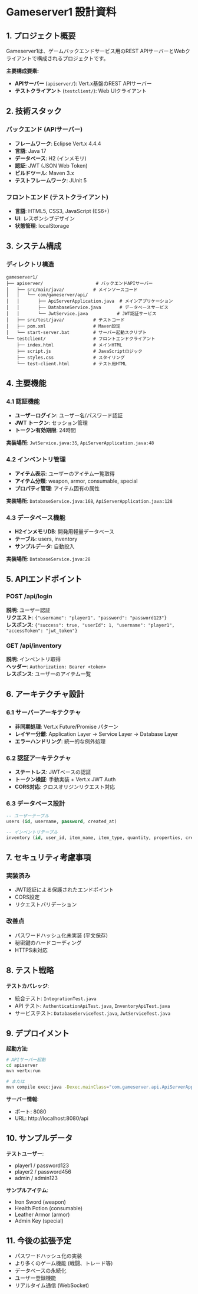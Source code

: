 # Gameserver1 設計資料

## 1. プロジェクト概要

Gameserver1は、ゲームバックエンドサービス用のREST APIサーバーとWebクライアントで構成されるプロジェクトです。

**主要構成要素:**
- **APIサーバー** (`apiserver/`): Vert.x基盤のREST APIサーバー
- **テストクライアント** (`testclient/`): Web UIクライアント

## 2. 技術スタック

### バックエンド (APIサーバー)
- **フレームワーク**: Eclipse Vert.x 4.4.4
- **言語**: Java 17
- **データベース**: H2 (インメモリ)
- **認証**: JWT (JSON Web Token)
- **ビルドツール**: Maven 3.x
- **テストフレームワーク**: JUnit 5

### フロントエンド (テストクライアント)
- **言語**: HTML5, CSS3, JavaScript (ES6+)
- **UI**: レスポンシブデザイン
- **状態管理**: localStorage

## 3. システム構成

### ディレクトリ構造
```
gameserver1/
├── apiserver/                    # バックエンドAPIサーバー
│   ├── src/main/java/           # メインソースコード
│   │   └── com/gameserver/api/  
│   │       ├── ApiServerApplication.java  # メインアプリケーション
│   │       ├── DatabaseService.java       # データベースサービス
│   │       └── JwtService.java           # JWT認証サービス
│   ├── src/test/java/           # テストコード
│   ├── pom.xml                  # Maven設定
│   └── start-server.bat         # サーバー起動スクリプト
└── testclient/                  # フロントエンドクライアント
    ├── index.html               # メインHTML
    ├── script.js                # JavaScriptロジック
    ├── styles.css               # スタイリング
    └── test-client.html         # テスト用HTML
```

## 4. 主要機能

### 4.1 認証機能
- **ユーザーログイン**: ユーザー名/パスワード認証
- **JWT トークン**: セッション管理
- **トークン有効期限**: 24時間

**実装場所**: `JwtService.java:35`, `ApiServerApplication.java:48`

### 4.2 インベントリ管理
- **アイテム表示**: ユーザーのアイテム一覧取得
- **アイテム分類**: weapon, armor, consumable, special
- **プロパティ管理**: アイテム固有の属性

**実装場所**: `DatabaseService.java:168`, `ApiServerApplication.java:128`

### 4.3 データベース機能
- **H2インメモリDB**: 開発用軽量データベース
- **テーブル**: users, inventory
- **サンプルデータ**: 自動投入

**実装場所**: `DatabaseService.java:28`

## 5. APIエンドポイント

### POST /api/login
**説明**: ユーザー認証  
**リクエスト**: `{"username": "player1", "password": "password123"}`  
**レスポンス**: `{"success": true, "userId": 1, "username": "player1", "accessToken": "jwt_token"}`

### GET /api/inventory
**説明**: インベントリ取得  
**ヘッダー**: `Authorization: Bearer <token>`  
**レスポンス**: ユーザーのアイテム一覧

## 6. アーキテクチャ設計

### 6.1 サーバーアーキテクチャ
- **非同期処理**: Vert.x Future/Promise パターン
- **レイヤー分離**: Application Layer → Service Layer → Database Layer
- **エラーハンドリング**: 統一的な例外処理

### 6.2 認証アーキテクチャ
- **ステートレス**: JWTベースの認証
- **トークン検証**: 手動実装 + Vert.x JWT Auth
- **CORS対応**: クロスオリジンリクエスト対応

### 6.3 データベース設計
```sql
-- ユーザーテーブル
users (id, username, password, created_at)

-- インベントリテーブル  
inventory (id, user_id, item_name, item_type, quantity, properties, created_at)
```

## 7. セキュリティ考慮事項

### 実装済み
- JWT認証による保護されたエンドポイント
- CORS設定
- リクエストバリデーション

### 改善点
- パスワードハッシュ化未実装 (平文保存)
- 秘密鍵のハードコーディング
- HTTPS未対応

## 8. テスト戦略

**テストカバレッジ**:
- 統合テスト: `IntegrationTest.java`
- API テスト: `AuthenticationApiTest.java`, `InventoryApiTest.java`
- サービステスト: `DatabaseServiceTest.java`, `JwtServiceTest.java`

## 9. デプロイメント

**起動方法**:
```bash
# APIサーバー起動
cd apiserver
mvn vertx:run

# または
mvn compile exec:java -Dexec.mainClass="com.gameserver.api.ApiServerApplication"
```

**サーバー情報**:
- ポート: 8080
- URL: http://localhost:8080/api

## 10. サンプルデータ

**テストユーザー**:
- player1 / password123
- player2 / password456  
- admin / admin123

**サンプルアイテム**:
- Iron Sword (weapon)
- Health Potion (consumable)
- Leather Armor (armor)
- Admin Key (special)

## 11. 今後の拡張予定

- パスワードハッシュ化の実装
- より多くのゲーム機能 (戦闘、トレード等)
- データベースの永続化
- ユーザー登録機能
- リアルタイム通信 (WebSocket)